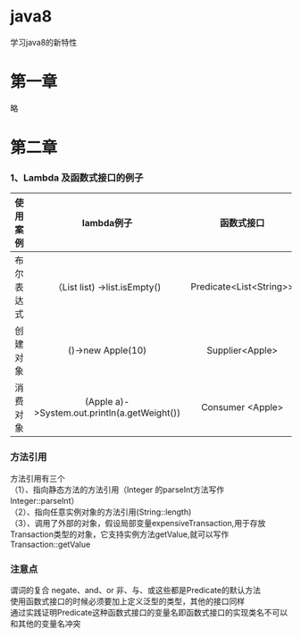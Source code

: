 # java8
学习java8的新特性

# 第一章
略

# 第二章

### 1、Lambda 及函数式接口的例子
| 使用案例 | lambda例子 | 函数式接口 |
| :----:| :----: | :----: |
| 布尔表达式 | （List<String> list) ->list.isEmpty() | Predicate<List&lt;String>> |
| 创建对象 | ()->new Apple(10) | Supplier<Apple<j>> |
| 消费对象 | (Apple a)->System.out.println(a.getWeight()) | Consumer &lt;Apple&gt; |

### 方法引用
方法引用有三个<br>
（1）、指向静态方法的方法引用（Integer 的parseInt方法写作Integer::parseInt）<br>
（2）、指向任意实例对象的方法引用(String::length)<br>
（3）、调用了外部的对象，假设局部变量expensiveTransaction,用于存放Transaction类型的对象，它支持实例方法getValue,就可以写作Transaction::getValue<br>

### 注意点
谓词的复合 negate、and、or 非、与、或这些都是Predicate的默认方法<br>
使用函数式接口的时候必须要加上定义泛型的类型，其他的接口同样<br>
通过实践证明Predicate这种函数式接口的变量名即函数式接口的实现类名不可以和其他的变量名冲突<br>

